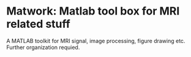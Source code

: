 # Matwork: Matlab tool box for MRI related stuff
A MATLAB toolkit for MRI signal, image processing, figure drawing etc. Further organization requied.
